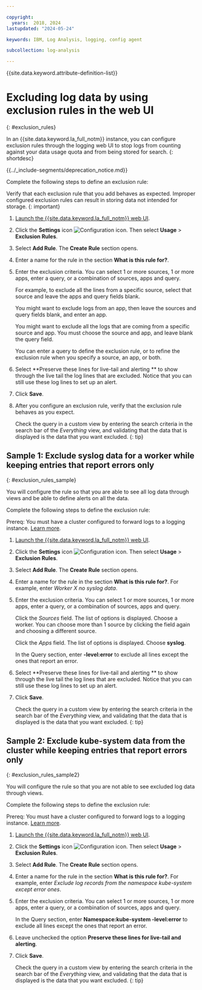 ```yaml
---

copyright:
  years:  2018, 2024
lastupdated: "2024-05-24"

keywords: IBM, Log Analysis, logging, config agent

subcollection: log-analysis

---
```


{{site.data.keyword.attribute-definition-list}}

# Excluding log data by using exclusion rules in the web UI
{: #exclusion_rules}

In an {{site.data.keyword.la_full_notm}} instance, you can configure exclusion rules through the logging web UI to stop logs from counting against your data usage quota and from being stored for search.
{: shortdesc}


{{../_include-segments/deprecation_notice.md}}

Complete the following steps to define an exclusion rule:

Verify that each exclusion rule that you add behaves as expected. Improper configured exclusion rules can result in storing data not intended for storage.
{: important}

1. [Launch the {{site.data.keyword.la_full_notm}} web UI](/docs/log-analysis?topic=log-analysis-view_logs#view_logs_step2).

2. Click the **Settings** icon ![Configuration icon](../images/admin.png "Configuration icon"). Then select **Usage** &gt; **Exclusion Rules**.

3. Select **Add Rule**. The **Create Rule** section opens.

4. Enter a name for the rule in the section **What is this rule for?**.

5. Enter the exclusion criteria. You can select 1 or more sources, 1 or more apps, enter a query, or a combination of sources, apps and query.

    For example, to exclude all the lines from a specific source, select that source and leave the apps and query fields blank.

    You might want to exclude logs from an app, then leave the sources and query fields blank, and enter an app.

    You might want to exclude all the logs that are coming from a specific source and app. You must choose the source and app, and leave blank the query field.

    You can enter a query to define the exclusion rule, or to refine the exclusion rule when you specify a source, an app, or both.

6. Select **Preserve these lines for live-tail and alerting ** to show through the live tail the log lines that are excluded. Notice that you can still use these log lines to set up an alert.

7. Click **Save**.

8. After you configure an exclusion rule, verify that the exclusion rule behaves as you expect.

    Check the query in a custom view by entering the search criteria in the search bar of the *Everything* view, and validating that the data that is displayed is the data that you want excluded.
    {: tip}


## Sample 1: Exclude syslog data for a worker while keeping entries that report errors only
{: #exclusion_rules_sample}

You will configure the rule so that you are able to see all log data through views and be able to define alerts on all the data.

Complete the following steps to define the exclusion rule:

Prereq: You must have a cluster configured to forward logs to a logging instance. [Learn more](/docs/log-analysis?topic=log-analysis-config_agent_kube_cluster).

1. [Launch the {{site.data.keyword.la_full_notm}} web UI](/docs/log-analysis?topic=log-analysis-view_logs#view_logs_step2).

2. Click the **Settings** icon ![Configuration icon](../images/admin.png "Configuration icon"). Then select **Usage** &gt; **Exclusion Rules**.

3. Select **Add Rule**. The **Create Rule** section opens.

4. Enter a name for the rule in the section **What is this rule for?**. For example, enter *Worker X no syslog data*.

5. Enter the exclusion criteria. You can select 1 or more sources, 1 or more apps, enter a query, or a combination of sources, apps and query.

    Click the *Sources* field. The list of options is displayed. Choose a worker. You can choose more than 1 source by clicking the field again and choosing a different source.

    Click the *Apps* field. The list of options is displayed. Choose **syslog**.

    In the Query section, enter **-level:error** to exclude all lines except the ones that report an error.

6. Select **Preserve these lines for live-tail and alerting ** to show through the live tail the log lines that are excluded. Notice that you can still use these log lines to set up an alert.

7. Click **Save**.

    Check the query in a custom view by entering the search criteria in the search bar of the *Everything* view, and validating that the data that is displayed is the data that you want excluded.
    {: tip}


## Sample 2: Exclude kube-system data from the cluster while keeping entries that report errors only
{: #exclusion_rules_sample2}

You will configure the rule so that you are not able to see excluded log data through views.

Complete the following steps to define the exclusion rule:

Prereq: You must have a cluster configured to forward logs to a logging instance. [Learn more](/docs/log-analysis?topic=log-analysis-config_agent_kube_cluster).

1. [Launch the {{site.data.keyword.la_full_notm}} web UI](/docs/log-analysis?topic=log-analysis-view_logs#view_logs_step2).

2. Click the **Settings** icon ![Configuration icon](../images/admin.png "Configuration icon"). Then select **Usage** &gt; **Exclusion Rules**.

3. Select **Add Rule**. The **Create Rule** section opens.

4. Enter a name for the rule in the section **What is this rule for?**. For example, enter *Exclude log records from the namespace kube-system except error ones*.

5. Enter the exclusion criteria. You can select 1 or more sources, 1 or more apps, enter a query, or a combination of sources, apps and query.

    In the Query section, enter **Namespace:kube-system -level:error** to exclude all lines except the ones that report an error.

6. Leave unchecked the option **Preserve these lines for live-tail and alerting**.

7. Click **Save**.

    Check the query in a custom view by entering the search criteria in the search bar of the *Everything* view, and validating that the data that is displayed is the data that you want excluded.
    {: tip}
